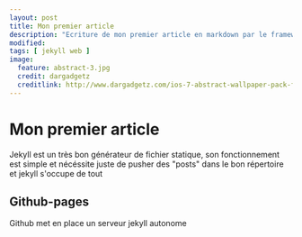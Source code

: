 ```yaml
---
layout: post
title: Mon premier article
description: "Ecriture de mon premier article en markdown par le framework Jekyll"
modified:
tags: [ jekyll web ]
image:
  feature: abstract-3.jpg
  credit: dargadgetz
  creditlink: http://www.dargadgetz.com/ios-7-abstract-wallpaper-pack-for-iphone-5-and-ipod-touch-retina/
---
```


# Mon premier article

Jekyll est un très bon générateur de fichier statique, son fonctionnement est simple et nécéssite juste de pusher des "posts" dans le bon répertoire et jekyll s'occupe de tout

<div id="toc"></div>

## Github-pages

Github met en place un serveur jekyll autonome
